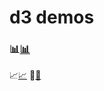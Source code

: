 # d3 demos

###  :bar_chart:[:bar_chart:]()
:chart_with_upwards_trend:[:chart_with_upwards_trend:]()
:tada:[:tada:]()
